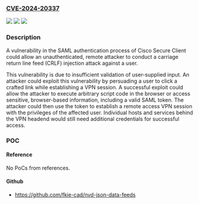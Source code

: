 ### [CVE-2024-20337](https://cve.mitre.org/cgi-bin/cvename.cgi?name=CVE-2024-20337)
![](https://img.shields.io/static/v1?label=Product&message=Cisco%20Secure%20Client&color=blue)
![](https://img.shields.io/static/v1?label=Version&message=%3D%204.9.00086%20&color=brighgreen)
![](https://img.shields.io/static/v1?label=Vulnerability&message=Improper%20Neutralization%20of%20CRLF%20Sequences%20('CRLF%20Injection')&color=brighgreen)

### Description

A vulnerability in the SAML authentication process of Cisco Secure Client could allow an unauthenticated, remote attacker to conduct a carriage return line feed (CRLF) injection attack against a user.  This vulnerability is due to insufficient validation of user-supplied input. An attacker could exploit this vulnerability by persuading a user to click a crafted link while establishing a VPN session. A successful exploit could allow the attacker to execute arbitrary script code in the browser or access sensitive, browser-based information, including a valid SAML token. The attacker could then use the token to establish a remote access VPN session with the privileges of the affected user. Individual hosts and services behind the VPN headend would still need additional credentials for successful access.

### POC

#### Reference
No PoCs from references.

#### Github
- https://github.com/fkie-cad/nvd-json-data-feeds

